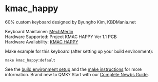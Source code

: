 # kmac_happy

60% custom keyboard designed by Byungho Kim, KBDMania.net

Keyboard Maintainer: [MechMerlin](https://github.com/mechmerlin)  
Hardware Supported: Project KMAC HAPPY Ver 1.1 PCB  
Hardware Availability: [KMAC HAPPY](http://www.kbdmania.net/xe/index.php?mid=photo&page=4&document_srl=5441326)  

Make example for this keyboard (after setting up your build environment):

    make kmac_happy:default

See the [build environment setup](https://docs.qmk.fm/#/getting_started_build_tools) and the [make instructions](https://docs.qmk.fm/#/getting_started_make_guide) for more information. Brand new to QMK? Start with our [Complete Newbs Guide](https://docs.qmk.fm/#/newbs).

